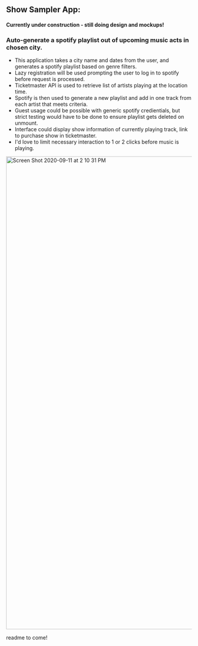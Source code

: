 ## Show Sampler App:

#### Currently under construction - still doing design and mockups! 

### Auto-generate a spotify playlist out of upcoming music acts in chosen city.

  - This application takes a city name and dates from the user, and generates a spotify playlist based on genre filters.
  - Lazy registration will be used prompting the user to log in to spotify before request is processed.
  - Ticketmaster API is used to retrieve list of artists playing at the location time. 
  - Spotify is then used to generate a new playlist and add in one track from each artist that meets criteria. 
  - Guest usage could be possible with generic spotify credientials, but strict testing would have to be done to ensure playlist gets deleted on unmount.
  - Interface could display show information of currently playing track, link to purchase show in ticketmaster. 
  - I'd love to limit necessary interaction to 1 or 2 clicks before music is playing. 

<img width="1280" alt="Screen Shot 2020-09-11 at 2 10 31 PM" src="https://user-images.githubusercontent.com/43154475/92973260-a44bd300-f438-11ea-8abf-6af0fd59459b.png">

readme to come!

